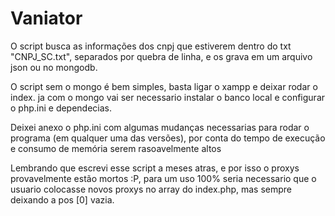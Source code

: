 # Vaniator


O script busca as informações dos cnpj que estiverem dentro do txt "CNPJ_SC.txt", separados por quebra de linha,
e os grava em um arquivo json ou no mongodb.

O script sem o mongo é bem simples, basta ligar o xampp e deixar rodar o index.
ja com o mongo vai ser necessario instalar o banco local e configurar o php.ini e dependecias.

Deixei anexo o php.ini com algumas mudanças necessarias para rodar o programa (em qualquer uma das versões), 
por conta do tempo de execução e consumo de memória serem rasoavelmente altos

Lembrando que escrevi esse script a meses atras, e por isso o proxys provavelmente estão mortos :P,
para um uso 100% seria necessario que o usuario colocasse novos proxys no array do index.php, mas sempre deixando a pos [0] vazia.

